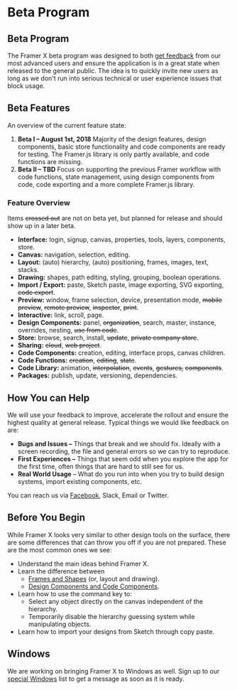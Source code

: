# Beta Program

## Beta Program

The Framer X beta program was designed to both [get feedback](https://www.facebook.com/groups/framer.x.feedback/) from our most advanced users and ensure the application is in a great state when released to the general public. The idea is to quickly invite new users as long as we don't run into serious technical or user experience issues that block usage.

## Beta Features

An overview of the current feature state:

1. **Beta I – August 1st, 2018** Majority of the design features, design components, basic store functionality and code components are ready for testing. The Framer.js library is only partly available, and code functions are missing.
2. **Beta II – TBD** Focus on supporting the previous Framer workflow with code functions, state management, using design components from code, code exporting and a more complete Framer.js library.

### Feature Overview

Items ~~crossed out~~ are not on beta yet, but planned for release and should show up in a later beta.

* **Interface:** login, signup, canvas, properties, tools, layers, components, store.
* **Canvas:** navigation, selection, editing.
* **Layout:** \(auto\) hierarchy, \(auto\) positioning, frames, images, text, stacks.
* **Drawing:** shapes, path editing, styling, grouping, boolean operations.
* **Import / Export:** paste, Sketch paste, image exporting, SVG exporting, ~~code export~~.
* **Preview:** window, frame selection, device, presentation mode, ~~mobile preview~~, ~~remote preview~~, ~~inspector~~, ~~print~~.
* **Interactive:** link, scroll, page.
* **Design Components:** panel, ~~organization~~, search, master, instance, overrides, nesting, ~~use from code~~.
* **Store:** browse, search, install, ~~update~~, ~~private company store~~.
* **Sharing:** ~~cloud~~, ~~web project~~.
* **Code Components:** creation, editing, interface props, canvas children.
* **Code Functions:** ~~creation~~, ~~editing~~, ~~state~~.
* **Code Library:** animation, ~~interpolation~~, ~~events~~, ~~gestures,~~ ~~components~~.
* **Packages:** publish, update, versioning, dependencies.

## How You can Help

We will use your feedback to improve, accelerate the rollout and ensure the highest quality at general release. Typical things we would like feedback on are:

* **Bugs and Issues –** Things that break and we should fix. Ideally with a screen recording, the file and general errors so we can try to reproduce.
* **First Experiences –** Things that seem odd when you explore the app for the first time, often things that are hard to still see for us.
* **Real World Usage** – What do you run into when you try to build design systems, import existing components, etc.

You can reach us via [Facebook](https://www.facebook.com/groups/framer.x.feedback), Slack, Email or Twitter.

## Before You Begin

While Framer X looks very similar to other design tools on the surface, there are some differences that can throw you off if you are not prepared. These are the most common ones we see:

* Understand the main ideas behind Framer X.
* Learn the difference between
  * [Frames and Shapes](../canvas/layout.md#frames-and-shapes) \(or, layout and drawing\).
  * [Design Components and Code Components](../application/components.md#types-of-components).
* Learn how to use the command key to:
  * Select any object directly on the canvas independent of the hierarchy.
  * Temporarily disable the hierarchy guessing system while manipulating objects.
* Learn how to import your designs from Sketch through copy paste.

## Windows

We are working on bringing Framer X to Windows as well. Sign up to our [special Windows](https://framer.com/forms/windows/) list to get a message as soon as it is ready.



